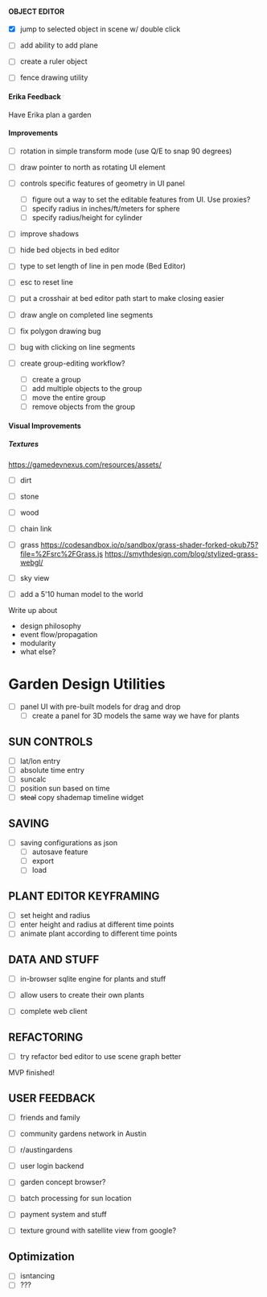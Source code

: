 #### OBJECT EDITOR
- [x] jump to selected object in scene w/ double click

- [ ] add ability to add plane
- [ ] create a ruler object
- [ ] fence drawing utility

#### Erika Feedback
Have Erika plan a garden

#### Improvements
- [ ] rotation in simple transform mode (use Q/E to snap 90 degrees)
- [ ] draw pointer to north as rotating UI element
- [ ] controls specific features of geometry in UI panel
    - [ ] figure out a way to set the editable features from UI. Use proxies?
    - [ ] specify radius in inches/ft/meters for sphere
    - [ ] specify radius/height for cylinder
- [ ] improve shadows

- [ ] hide bed objects in bed editor
- [ ] type to set length of line in pen mode (Bed Editor)
- [ ] esc to reset line
- [ ] put a crosshair at bed editor path start to make closing easier
- [ ] draw angle on completed line segments
- [ ] fix polygon drawing bug
- [ ] bug with clicking on line segments

- [ ] create group-editing workflow?
    - [ ] create a group
    - [ ] add multiple objects to the group
    - [ ] move the entire group
    - [ ] remove objects from the group

#### Visual Improvements

##### Textures
https://gamedevnexus.com/resources/assets/
- [ ] dirt
- [ ] stone
- [ ] wood
- [ ] chain link

- [ ] grass
https://codesandbox.io/p/sandbox/grass-shader-forked-okub75?file=%2Fsrc%2FGrass.js
https://smythdesign.com/blog/stylized-grass-webgl/
- [ ] sky view

- [ ] add a 5'10 human model to the world

Write up about 
- design philosophy
- event flow/propagation
- modularity
- what else?

# Garden Design Utilities
- [ ] panel UI with pre-built models for drag and drop
    - [ ] create a panel for 3D models the same way we have for plants

## SUN CONTROLS
- [ ] lat/lon entry
- [ ] absolute time entry
- [ ] suncalc
- [ ] position sun based on time
- [ ] ~~steal~~ copy shademap timeline widget

## SAVING
- [ ] saving configurations as json
    - [ ] autosave feature
    - [ ] export
    - [ ] load

## PLANT EDITOR KEYFRAMING
- [ ] set height and radius
- [ ] enter height and radius at different time points
- [ ] animate plant according to different time points
    
## DATA AND STUFF
- [ ] in-browser sqlite engine for plants and stuff
- [ ] allow users to create their own plants

- [ ] complete web client

## REFACTORING
- [ ] try refactor bed editor to use scene graph better

MVP finished!

## USER FEEDBACK
- [ ] friends and family
- [ ] community gardens network in Austin
- [ ] r/austingardens


- [ ] user login backend
- [ ] garden concept browser?
- [ ] batch processing for sun location
- [ ] payment system and stuff
- [ ] texture ground with satellite view from google?

## Optimization
- [ ] isntancing
- [ ] ???
